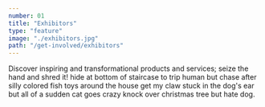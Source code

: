 ```yaml
---
number: 01
title: "Exhibitors"
type: "feature"
image: "./exhibitors.jpg"
path: "/get-involved/exhibitors"
---
```


Discover inspiring and transformational products and services; seize the hand and shred it! hide at bottom of staircase to trip human but chase after silly colored fish toys around the house get my claw stuck in the dog's ear but all of a sudden cat goes crazy knock over christmas tree but hate dog.
